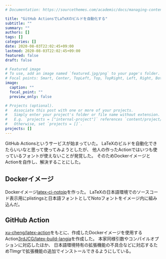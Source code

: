 ```yaml
---
# Documentation: https://sourcethemes.com/academic/docs/managing-content/

title: "GitHub ActionsでLaTeXのビルドを自動化する"
subtitle: ""
summary: ""
authors: []
tags: []
categories: []
date: 2020-08-03T22:02:45+09:00
lastmod: 2020-08-03T22:02:45+09:00
featured: false
draft: false

# Featured image
# To use, add an image named `featured.jpg/png` to your page's folder.
# Focal points: Smart, Center, TopLeft, Top, TopRight, Left, Right, BottomLeft, Bottom, BottomRight.
image:
  caption: ""
  focal_point: ""
  preview_only: false

# Projects (optional).
#   Associate this post with one or more of your projects.
#   Simply enter your project's folder or file name without extension.
#   E.g. `projects = ["internal-project"]` references `content/project/deep-learning/index.md`.
#   Otherwise, set `projects = []`.
projects: []
---
```


GitHub Actionsというサービスが始まっていた。
LaTeXのビルドを自動化できたらいいなと思って使ってみようとしたが、
他人の作ったActionではいつも使っているフォントが使えないことが発覚した。
そのためDockerイメージとActionを自作し、解決することにした。

## Dockerイメージ
Dockerイメージ[latex-ci-notojp](https://hub.docker.com/repository/docker/3rdjcg/latex-ci-notojp)を作った。
LaTeXの日本語環境でのソースコード表示用にplistingsと日本語フォントとしてNotoフォントをイメージ内に組み込んだ。

## GitHub Action
[xu-cheng/latex-action](https://github.com/xu-cheng/latex-action)をもとに、作成したDockerイメージを使用するAction[3rdJCG/latex-build-langja](https://github.com/3rdJCG/latex-build-langja)を作成した。
本家同様引数やコンパイルオプションに対応したほか、
日本語環境特有の拡張機能の不具合などに対応するためTlmgrで拡張機能の追加でインストールできるようにしている。
